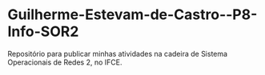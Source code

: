 # Guilherme-Estevam-de-Castro--P8-Info-SOR2
Repositório para publicar minhas atividades na cadeira de Sistema Operacionais de Redes 2, no IFCE.
